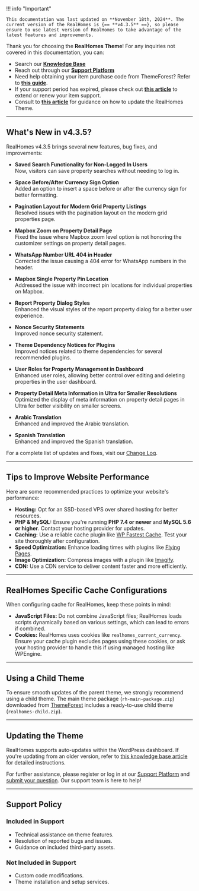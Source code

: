 !!! info "Important"

    This documentation was last updated on **November 18th, 2024**. The current version of the RealHomes is {== **v4.3.5** ==}, so please ensure to use latest version of RealHomes to take advantage of the latest features and improvements.

Thank you for choosing the **RealHomes Theme**! For any inquiries not covered in this documentation, you can:

- Search our [**Knowledge Base**](https://support.inspirythemes.com/)
- Reach out through our [**Support Platform**](https://support.inspirythemes.com/login-register/)
- Need help obtaining your item purchase code from ThemeForest? Refer to [**this guide**](https://support.inspirythemes.com/knowledgebase/how-to-get-themeforest-item-purchase-code/).
- If your support period has expired, please check out [**this article**](https://support.inspirythemes.com/knowledgebase/extend-renew-support/) to extend or renew your item support.
- Consult to [**this article**](https://support.inspirythemes.com/knowledgebase/how-to-update-realhomes-theme-to-the-latest-version/) for guidance on how to update the RealHomes Theme.

---

## What's New in v4.3.5?

RealHomes v4.3.5 brings several new features, bug fixes, and improvements:

- **Saved Search Functionality for Non-Logged In Users**  
  Now, visitors can save property searches without needing to log in.

- **Space Before/After Currency Sign Option**  
  Added an option to insert a space before or after the currency sign for better formatting.

- **Pagination Layout for Modern Grid Property Listings**  
  Resolved issues with the pagination layout on the modern grid properties page.

- **Mapbox Zoom on Property Detail Page**  
  Fixed the issue where Mapbox zoom level option is not honoring the customizer settings on property detail pages.

- **WhatsApp Number URL 404 in Header**  
  Corrected the issue causing a 404 error for WhatsApp numbers in the header.

- **Mapbox Single Property Pin Location**  
  Addressed the issue with incorrect pin locations for individual properties on Mapbox.

- **Report Property Dialog Styles**  
  Enhanced the visual styles of the report property dialog for a better user experience.

- **Nonce Security Statements**  
  Improved nonce security statement.

- **Theme Dependency Notices for Plugins**  
  Improved notices related to theme dependencies for several recommended plugins.

- **User Roles for Property Management in Dashboard**  
  Enhanced user roles, allowing better control over editing and deleting properties in the user dashboard.

- **Property Detail Meta Information in Ultra for Smaller Resolutions**  
  Optimized the display of meta information on property detail pages in Ultra for better visibility on smaller screens.

- **Arabic Translation**  
  Enhanced and improved the Arabic translation.

- **Spanish Translation**  
  Enhanced and improved the Spanish translation.

For a complete list of updates and fixes, visit our [Change Log](https://realhomes.io/changelog/).

---

## Tips to Improve Website Performance

Here are some recommended practices to optimize your website's performance:

- **Hosting:** Opt for an SSD-based VPS over shared hosting for better resources.
- **PHP & MySQL:** Ensure you're running **PHP 7.4 or newer** and **MySQL 5.6 or higher**. Contact your hosting provider for updates.
- **Caching:** Use a reliable cache plugin like [WP Fastest Cache](https://wordpress.org/plugins/wp-fastest-cache/). Test your site thoroughly after configuration.
- **Speed Optimization:** Enhance loading times with plugins like [Flying Pages](https://wordpress.org/plugins/flying-pages/).
- **Image Optimization:** Compress images with a plugin like [Imagify](https://wordpress.org/plugins/imagify/).
- **CDN:** Use a CDN service to deliver content faster and more efficiently.

---

## RealHomes Specific Cache Configurations

When configuring cache for RealHomes, keep these points in mind:

- **JavaScript Files:** Do not combine JavaScript files; RealHomes loads scripts dynamically based on various settings, which can lead to errors if combined.
- **Cookies:** RealHomes uses cookies like `realhomes_current_currency`. Ensure your cache plugin excludes pages using these cookies, or ask your hosting provider to handle this if using managed hosting like WPEngine.

---

## Using a Child Theme

To ensure smooth updates of the parent theme, we strongly recommend using a child theme. The main theme package (`rh-main-package.zip`) downloaded from [ThemeForest](https://themeforest.net/downloads) includes a ready-to-use child theme (`realhomes-child.zip`).

---

## Updating the Theme

RealHomes supports auto-updates within the WordPress dashboard. If you're updating from an older version, refer to [this knowledge base article](https://support.inspirythemes.com/knowledgebase/how-to-update-realhomes-theme-to-the-latest-version/) for detailed instructions.

For further assistance, please register or log in at our [Support Platform](https://support.inspirythemes.com/login-register/) and [submit your question](https://support.inspirythemes.com/ask-question/). Our support team is here to help!

---

## Support Policy

### **Included in Support**

- Technical assistance on theme features.
- Resolution of reported bugs and issues.
- Guidance on included third-party assets.

### **Not Included in Support**

- Custom code modifications.
- Theme installation and setup services.
